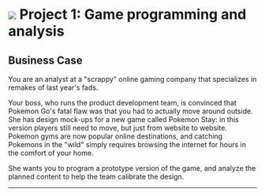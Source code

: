 # ![](https://ga-dash.s3.amazonaws.com/production/assets/logo-9f88ae6c9c3871690e33280fcf557f33.png) Project 1: Game programming and analysis

## Business Case

You are an analyst at a "scrappy" online gaming company that specializes in remakes of last year's fads.

Your boss, who runs the product development team, is convinced that Pokemon Go's fatal flaw was that you had to actually move around outside. She has design mock-ups for a new game called Pokemon Stay: in this version players still need to move, but just from website to website. Pokemon gyms are now popular online destinations, and catching Pokemons in the "wild" simply requires browsing the internet for hours in the comfort of your home.

She wants you to program a prototype version of the game, and analyze the planned content to help the team calibrate the design.

--- 

